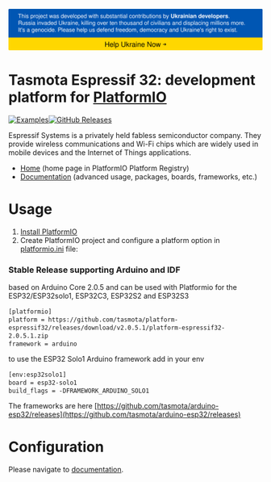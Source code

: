 [![Build_special_firmware](https://raw.githubusercontent.com/vshymanskyy/StandWithUkraine/main/banner-direct.svg)](https://github.com/vshymanskyy/StandWithUkraine/blob/main/docs/README.md)


# Tasmota Espressif 32: development platform for [PlatformIO](http://platformio.org)

[![Examples](https://github.com/Jason2866/platform-espressif32/actions/workflows/examples.yml/badge.svg)](https://github.com/Jason2866/platform-espressif32/actions/workflows/examples.yml)[![GitHub Releases](https://img.shields.io/github/downloads/tasmota/platform-espressif32/total?label=downloads)](https://github.com/tasmota/platform-espressif32/releases/latest)

Espressif Systems is a privately held fabless semiconductor company. They provide wireless communications and Wi-Fi chips which are widely used in mobile devices and the Internet of Things applications.

* [Home](http://platformio.org/platforms/espressif32) (home page in PlatformIO Platform Registry)
* [Documentation](http://docs.platformio.org/page/platforms/espressif32.html) (advanced usage, packages, boards, frameworks, etc.)

# Usage

1. [Install PlatformIO](http://platformio.org)
2. Create PlatformIO project and configure a platform option in [platformio.ini](http://docs.platformio.org/page/projectconf.html) file:

### Stable Release supporting Arduino and IDF
based on Arduino Core 2.0.5 and can be used with Platformio for the ESP32/ESP32solo1, ESP32C3, ESP32S2 and ESP32S3
```                  
[platformio]
platform = https://github.com/tasmota/platform-espressif32/releases/download/v2.0.5.1/platform-espressif32-2.0.5.1.zip
framework = arduino
```
to use the ESP32 Solo1 Arduino framework add in your env
```
[env:esp32solo1]
board = esp32-solo1
build_flags = -DFRAMEWORK_ARDUINO_SOLO1
```
The frameworks are here [https://github.com/tasmota/arduino-esp32/releases](https://github.com/tasmota/arduino-esp32/releases)

# Configuration

Please navigate to [documentation](http://docs.platformio.org/page/platforms/espressif32.html).
